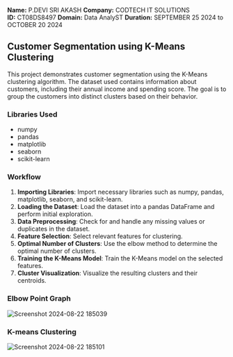 **Name:** P.DEVI SRI AKASH
**Company:** CODTECH IT SOLUTIONS  
**ID:** CT08DS8497
**Domain:** Data AnalyST 
**Duration:** SEPTEMBER 25 2024 to OCTOBER 20 2024

## Customer Segmentation using K-Means Clustering

This project demonstrates customer segmentation using the K-Means clustering algorithm. The dataset used contains information about customers, including their annual income and spending score. The goal is to group the customers into distinct clusters based on their behavior.

### Libraries Used

- numpy
- pandas
- matplotlib
- seaborn
- scikit-learn

### Workflow

1. **Importing Libraries**: Import necessary libraries such as numpy, pandas, matplotlib, seaborn, and scikit-learn.
2. **Loading the Dataset**: Load the dataset into a pandas DataFrame and perform initial exploration.
3. **Data Preprocessing**: Check for and handle any missing values or duplicates in the dataset.
4. **Feature Selection**: Select relevant features for clustering.
5. **Optimal Number of Clusters**: Use the elbow method to determine the optimal number of clusters.
6. **Training the K-Means Model**: Train the K-Means model on the selected features.
7. **Cluster Visualization**: Visualize the resulting clusters and their centroids.

### Elbow Point Graph
![Screenshot 2024-08-22 185039](https://github.com/user-attachments/assets/9b8bd954-c1a7-4130-afdc-98550a877da7)

### K-means Clustering
![Screenshot 2024-08-22 185101](https://github.com/user-attachments/assets/fa6a0f93-dc60-4285-b0d1-e17cec899e03)
